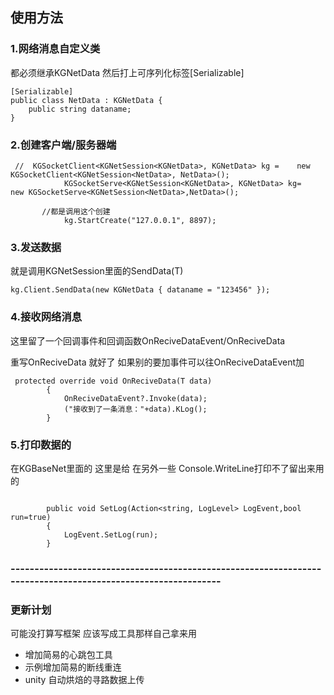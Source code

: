 
## 使用方法




### 1.网络消息自定义类

都必须继承KGNetData 然后打上可序列化标签[Serializable]

```
[Serializable]
public class NetData : KGNetData {
    public string dataname;
}
```



### 2.创建客户端/服务器端

```
 //  KGSocketClient<KGNetSession<KGNetData>, KGNetData> kg =    new KGSocketClient<KGNetSession<NetData>, NetData>();
            KGSocketServe<KGNetSession<KGNetData>, KGNetData> kg=    new KGSocketServe<KGNetSession<NetData>,NetData>();

       //都是调用这个创建
            kg.StartCreate("127.0.0.1", 8897);
```

### 3.发送数据

就是调用KGNetSession里面的SendData(T)

```
kg.Client.SendData(new KGNetData { dataname = "123456" });
```



### 4.接收网络消息 

这里留了一个回调事件和回调函数OnReciveDataEvent/OnReciveData  

重写OnReciveData  就好了  如果别的要加事件可以往OnReciveDataEvent加

```
 protected override void OnReciveData(T data)
        {
            OnReciveDataEvent?.Invoke(data);
            ("接收到了一条消息："+data).KLog();
        }

```

### 5.打印数据的

在KGBaseNet里面的   这里是给 在另外一些 Console.WriteLine打印不了留出来用的 

```

        public void SetLog(Action<string, LogLevel> LogEvent,bool run=true)
        {
            LogEvent.SetLog(run);
        }
```

### -------------------------------------------------------------------------------------------------------------

### 更新计划

可能没打算写框架  应该写成工具那样自己拿来用

- 增加简易的心跳包工具
- 示例增加简易的断线重连 
- unity 自动烘焙的寻路数据上传 
